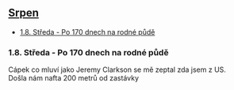 
## [Srpen](2018.md) 

- [1.8. Středa - Po 170 dnech na rodné půdě](#18-středa---po-170-dnech-na-rodné-půdě)

### 1.8. Středa - Po 170 dnech na rodné půdě

Cápek co mluví jako Jeremy Clarkson se mě zeptal zda jsem z US.<br>
Došla nám nafta 200 metrů od zastávky
